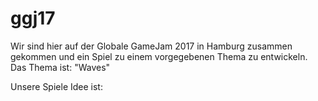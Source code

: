 # ggj17

Wir sind hier auf der Globale GameJam 2017 in Hamburg zusammen gekommen und ein Spiel zu einem vorgegebenen Thema zu entwickeln.
Das Thema ist: "Waves"

Unsere Spiele Idee ist:
